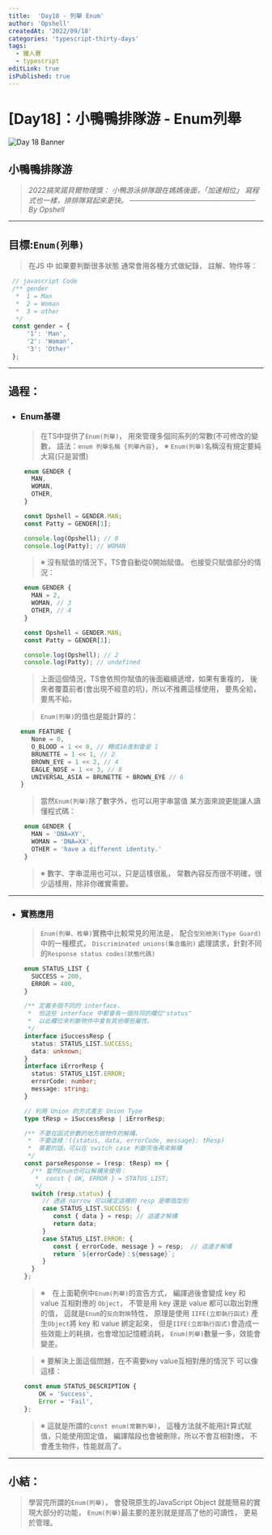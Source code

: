 ```yaml
---
title:  'Day18 - 列舉 Enum'
author: 'Opshell'
createdAt: '2022/09/18'
categories: 'typescript-thirty-days'
tags:
  - 鐵人賽
  - typescript
editLink: true
isPublished: true
---
```


# [Day18]：小鴨鴨排隊游 - Enum列舉
![Day 18 Banner](https://ithelp.ithome.com.tw/upload/images/20220918/20109918LE2OXMGxeB.jpg)

## 小鴨鴨排隊游
> *2022搞笑諾貝爾物理獎：*
> *小鴨游泳排隊跟在媽媽後面，「加速相位」*
> *寫程式也一樣，排排隊寫起來更快。*
> *───────────────────────── By Opshell*

---
## 目標:`Enum(列舉)`
   > 在JS 中 如果要判斷很多狀態
   > 通常會用各種方式做紀錄，
   > 註解、物件等：
   ```javascript
    // javascript Code
    /** gender
     *  1 = Man
     *  2 = Woman
     *  3 = other
     */
    const gender = {
        '1': 'Man',
        '2': 'Woman',
        '3': 'Other'
    };
   ```

---
## 過程：
- ### Enum基礎
   > 在TS中提供了`Enum(列舉)`，
   > 用來管理多個同系列的常數(不可修改的變數，
   > 語法：`enum 列舉名稱 {列舉內容}`，
   > ※ `Enum(列舉)`名稱沒有規定要純大寫(只是習慣)
   ```typescript
    enum GENDER {
      MAN,
      WOMAN,
      OTHER,
    }

    const Opshell = GENDER.MAN;
    const Patty = GENDER[1];

    console.log(Opshell); // 0
    console.log(Patty); // WOMAN
   ```
   > ※ 沒有賦值的情況下，TS會自動從0開始賦值。
   >    也接受只賦值部分的情況：
   ```typescript
    enum GENDER {
      MAN = 2,
      WOMAN, // 3
      OTHER, // 4
    }

    const Opshell = GENDER.MAN;
    const Patty = GENDER[1];

    console.log(Opshell); // 2
    console.log(Patty); // undefined
   ```
   > 上面這個情況，TS會依照你賦值的後面繼續遞增，如果有重複的，
   > 後來者覆蓋前者(會出現不經意的坑)，所以不推薦這樣使用，
   > 要馬全給，要馬不給。

   > `Enum(列舉)`的值也是能計算的：
   ```typescript
   enum FEATURE {
      None = 0,
      O_BLOOD = 1 << 0, // 轉成10進制會是 1
      BRUNETTE = 1 << 1, // 2
      BROWN_EYE = 1 << 2, // 4
      EAGLE_NOSE = 1 << 3, // 8
      UNIVERSAL_ASIA = BRUNETTE + BROWN_EYE // 6
   }
   ```

   > 當然`Enum(列舉)`除了數字外，也可以用字串當值
   > 某方面來說更能讓人讀懂程式碼：
   ```typescript
    enum GENDER {
      MAN = 'DNA=XY',
      WOMAN = 'DNA=XX',
      OTHER = 'have a different identity.'
    }
   ```

   > ※ 數字、字串混用也可以，只是這樣很亂，
   >    常數內容反而很不明確，很少這樣用，除非你確實需要。

---
- ### 實務應用
   > `Enum(列舉、枚舉)`實務中比較常見的用法是，
   > 配合`型別檢測(Type Guard)`中的一種模式，
   > `Discriminated unions(集合鑑別)`
   > 處理請求，針對不同的`Response status codes(狀態代碼)`
   ```typescript
    enum STATUS_LIST {
      SUCCESS = 200,
      ERROR = 400,
    }

    /** 定義多個不同的 interface，
     *  但這些 interface 中都會有一個共同的欄位"status"
     *  以此欄位來判斷物件中會有其他哪些屬性。
     */
    interface iSuccessResp {
      status: STATUS_LIST.SUCCESS;
      data: unknown;
    }
    interface iErrorResp {
      status: STATUS_LIST.ERROR;
      errorCode: number;
      message: string;
    }

    // 利用 Union 的方式產生 Union Type
    type tResp = iSuccessResp | iErrorResp;

    /** 不要在函式參數的地方做物件的解構，
     *  不要這樣：({status, data, errorCode, message}: tResp)
     *  需要的話，可以在 switch case 判斷完後再來解構
     */
    const parseResponse = (resp: tResp) => {
      /** 當然Enum也可以解構來使用：
       *  const { OK, ERROR } = STATUS_LIST;
       */
      switch (resp.status) {
         // 透過 narrow 可以確定這裡的 resp 是哪個型別
         case STATUS_LIST.SUCCESS: {
            const { data } = resp; // 這邊才解構
            return data;
         }
         case STATUS_LIST.ERROR: {
            const { errorCode, message } = resp;  // 這邊才解構
            return `${errorCode}：${message}`;
         }
      }
    };
   ```
   > ※　在上面範例中`Enum(列舉)`的宣告方式，
   >    編譯過後會變成 key 和 value 互相對應的 `Object`，
   >    不管是用 key 還是 value 都可以取出對應的值，
   >    這就是`Enum`的`反向對映`特性，
   >    原理是使用 `IIFE(立即執行函式)` 產生`Object`將 key 和 value 綁定起來，
   >    但是`IIFE(立即執行函式)`會造成一些效能上的耗損，也會增加記憶體消耗，
   >    `Enum(列舉)`數量一多，效能會變差。

   > ※ 要解決上面這個問題，在不需要key value互相對應的情況下
   >    可以像這樣：
   ```typescript
    const enum STATUS_DESCRIPTION {
        OK = 'Success',
        Error = 'Fail',
    };
   ```
   > ※ 這就是所謂的`const enum(常數列舉)`，
   >    這種方法就不能用計算式賦值，只能使用固定值，
   >    編譯階段也會被刪除，所以不會互相對應，
   >    不會產生物件，性能就高了。

---
## 小結：
   > 學習完所謂的`Enum(列舉)`，
   > 會發現原生的JavaScript Object
   > 就能簡易的實現大部分的功能，
   > `Enum(列舉)`最主要的差別就是提高了他的可讀性，
   > 更易於管理。
